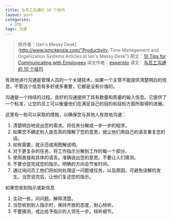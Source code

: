 ```yaml
---
title: 与员工沟通的 10 个技巧
layout: post
categories:
  - GTD
tags: 沟通
---
```


> 原作者：[Ian's Messy Desk](http://www.ismckenzie.com/"Productivity, Time Management and Organization Systems Articles at Ian's Messy Desk")
>原文：[10 Tips for Communicating with Employees][1]
>译文作者：[esperisto][2]
>译文：[与员工沟通的 10 个技巧][3]


有效地进行沟通是管理人员的一个关键技术。如果一个主管不能提供清楚明白的信息，不管这个信息有多好或多重要，它都是没有价值的。

沟通是一个持续的过程，良好的沟通提供了具有数量和质量的输入信息。它提供了一个标准，让您的员工可以衡量他们在满足自己的目的和目标方面所取得的进展。

这里有一些可以采取的措施，以确保您与其他人有效地沟通：

  1. 清楚明白地说出您的需求。将任务分解成一步一步的程序。
  2. 如果您不确定别人是否真的理解了您的意思，就让他们用自己的语言重复您的话。
  3. 如有需要，就示范或用图解说明。
  4. 对于更复杂的任务，将工作指示分解到工作的每一个部分。
  5. 使用直接和具体的语言。准确说出您的意思。不要让人们猜测。
  6. 不要仓促完成您的指示。明确的方向会节省时间。
  7. 通过询问员工他们将如何处理这一问题或任务，以及原因，可避免误解的发生。当您说完后，让他们复述您的指示。

如果您收到指示或新信息

  1. 主动一些，问问题。解释清楚。
  2. 当您收到别人指示时，保持开放的态度，耐心倾听。
  3. 不要猜测，或比给予指示的人领先一步。倾听细节。


[1]: http://www.ismckenzie.com/10-tips-for-communicating-with-employees/
[2]: http://jouchyi.cn
[3]: http://jouchyi.cn/2009/08/10-tips-for-communicating-with-employees.html

